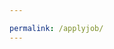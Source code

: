 ```yaml
---

permalink: /applyjob/
---
```


<html>
    <head>
        <meta charset="UTF-8">
        <meta name="viewport" content="width=device-width, initial-scale=1.0">
        <style>
            /* CSS styles */
            .centertext {
                text-align: center;
            }
    
            table {
                margin: 0 auto; /* Center the table */
            }
    
            th, td {
                padding: 10px;
                text-align: left;
            }
    
            .textarea {
                width: 100%; /* Set the width to 100% of the parent container */
                resize: vertical; /* Allow vertical resizing */
            }
    
            /* Additional styling if needed */
        </style>
    </head>
    <body>
        <h2 class="centertext">Apply For This Job!</h2>
        <h3 class="centertext">Hey! Enter more information about yourself to let the job postee know of your application.</h3>
       
            <table>
                <tr>
                    <td><label for="address">Address</label></td>
                    <td><input type="text" id="address" name="address" required></td>
                </tr>
                <tr>
                    <td><label for="email">Email</label></td>
                    <td><textarea id="email" name="email" required></textarea></td>
                </tr>
                <tr>
                    <td><label for="separationFactor">What separates you from others?</label></td>
                    <td><textarea id="separationFactor" name="separationFactor" required></textarea></td>
                </tr>
                
               
                    
                <tr>
                    <td>
                    <label for="resume">Resume</label>
                    </td>
                    <td>
                        <input type="file" id="resume" name="resume" accept="image/png, image/jpeg" />
                    </td>
                </tr>    

                </tr>
                <tr>
                    <td colspan="2" class="centertext">
                        <button onclick="applyJob()">Apply For This Job</button>
                    </td>
                </tr>
            </table>
            </body>
            <script>

                const checkStatusUrl = "http://127.0.0.1:8181/api/users/apply";
                const checkStatusHeaders = {
                  method: 'GET', // *GET, POST, PUT, DELETE, etc.
                  mode: 'cors', // no-cors, *cors, same-origin
                  cache: 'default', // *default, no-cache, reload, force-cache, only-if-cached
                  credentials: 'include', // include, *same-origin, omit
                  headers: {
                    'Content-Type': 'application/json'
                    // 'Content-Type': 'application/x-www-form-urlencoded',
                  },
                };
                // fetch the API
                fetch(checkStatusUrl, checkStatusHeaders)
                  .then(response => {
                    console.log(response)
                    if (response.status !== 200) {
                      const errorMsg = 'Database response error: ' + response.status;
                      console.log(errorMsg);
                      window.location.href = '{{site.baseurl}}/userapply';
                      return;
                    }
                    response.json().then(data => {
                        if (data !== null) {
                            console.log(data)
            
                        
                            return;
                        }
                    });
                  })
                  .catch(err => {
                    console.error(err);
            
                  });
                // ...
                </script>
<script>
    let urlParams = new URLSearchParams(window.location.search);
    let jobid = urlParams.get('id');   
    function getCookie(cname) {
        var name = cname + "=";
        var decodedCookie = decodeURIComponent(document.cookie);
        var ca = decodedCookie.split(';');
        for(var i = 0; i <ca.length; i++) {
          var c = ca[i];
          while (c.charAt(0) == ' ') {
            c = c.substring(1);
          }
          if (c.indexOf(name) == 0) {
            return c.substring(name.length, c.length);
          }
        }
        return "";
      } 
  
  function applyJob() {
      // Extract data from inputs
      //const name = document.getElementById("name").value;
      //const password = document.getElementById("password").value;
      //const dob = document.getElementById("dob").value;
      const address = document.getElementById('address').value;
    const email = document.getElementById('email').value;
    console.log(email)
    const separationFactor = document.getElementById('separationFactor').value;
      userid = getCookie("userid");
      // Prepare data for POST request
      const applicationDetails = {
          address: address,
          email: email,
          separationFactor: separationFactor
      };
      
      // Prepare request options
      const applicationDetailsHeader = {
          method: 'POST',
          headers: new Headers({'content-type': 'application/json'}),
          credentials: 'include',
          body: JSON.stringify(applicationDetails), // Convert data object to JSON string
          mode: 'cors',
      };
  
      // URL for Create API
      // const url = 'http://127.0.0.1:8181/api/jwt_auth/register';
     const applicationDetailsUrl = 'http://127.0.0.1:8181/api/job/submitapplication?jobid=' + jobid + '&userid=' + userid;
     
      // Async fetch API call to the database to create a new user
      fetch(applicationDetailsUrl, applicationDetailsHeader)
          .then(response => {
              // Handle server response
              if (response.status !== 200) {
                  const errorMsg = 'Database response error: ' + response.status;
                  console.log(errorMsg);
                  return;
              }
  
              // Response contains valid result
              response.json().then(data => {
                  if (data !== null) {
                      console.log(data)
                      document.cookie = "auth="+data;
                      window.location.href = '{{site.baseurl}}/application';
                  }
              });
          })
          .catch(error => {
              // Handle fetch errors
              console.error('Fetch error:', error);
          });
  }
  
</script>
</html>
